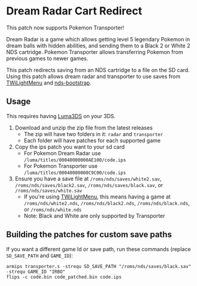 # Dream Radar Cart Redirect

This patch now supports Pokemon Transporter!

Dream Radar is a game which allows getting level 5 legendary Pokemon in dream balls with hidden abilities, and sending them to a Black 2 or White 2 NDS cartridge. Pokemon Transporter allows transferring Pokemon from previous games to newer games.

This patch redirects saving from an NDS cartridge to a file on the SD card. Using this patch allows dream radar and transporter to use saves from [TWiLightMenu](https://github.com/DS-Homebrew/TWiLightMenu) and [nds-bootstrap](https://github.com/ahezard/nds-bootstrap).

## Usage

This requires having [Luma3DS](https://github.com/AuroraWright/Luma3DS) on your 3DS.

1. Download and unzip the zip file from the latest releases
   - The zip will have two folders in it: `radar` and `transporter`
   - Each folder will have patches for each supported game
2. Copy the ips patch you want to your sd card
   - For Pokemon Dream Radar use `/luma/titles/00040000000AE100/code.ips`
   - For Pokemon Transporter use `/luma/titles/00040000000C9C00/code.ips`
3. Ensure you have a save file at `/roms/nds/saves/white2.sav`, `/roms/nds/saves/black2.sav`, `/roms/nds/saves/black.sav`, or `/roms/nds/saves/white.sav`
   - If you're using [TWiLightMenu](https://github.com/DS-Homebrew/TWiLightMenu), this means having a game at `/roms/nds/white2.nds`, `/roms/nds/black2.nds`, `/roms/nds/black.nds`, or `/roms/nds/white.nds`
   - Note: Black and White are only supported by Transporter

## Building the patches for custom save paths

If you want a different game Id or save path, run these commands (replace `SD_SAVE_PATH` and `GAME_ID`):

```
armips transporter.s -strequ SD_SAVE_PATH "/roms/nds/saves/black.sav" -strequ GAME_ID "IRBO"
flips -c code.bin code_patched.bin code.ips
```
